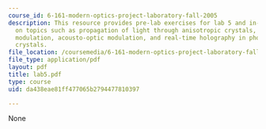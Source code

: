 ```yaml
---
course_id: 6-161-modern-optics-project-laboratory-fall-2005
description: This resource provides pre-lab exercises for lab 5 and in-lab exercises
  on topics such as propagation of light through anisotropic crystals, electro-optic
  modulation, acousto-optic modulation, and real-time holography in photorefractive
  crystals.
file_location: /coursemedia/6-161-modern-optics-project-laboratory-fall-2005/da438eae81ff477065b2794477810397_lab5.pdf
file_type: application/pdf
layout: pdf
title: lab5.pdf
type: course
uid: da438eae81ff477065b2794477810397

---
```

None